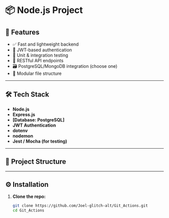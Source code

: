 # 📦 Node.js Project

## 🚀 Features

- ✅ Fast and lightweight backend
- 🔐 JWT-based authentication
- 🧪 Unit & integration testing
- 📡 RESTful API endpoints
- 🗃️ PostgreSQL/MongoDB integration (choose one)
- 📁 Modular file structure

---

## 🛠️ Tech Stack

- **Node.js**
- **Express.js**
- **[Database: PostgreSQL]**
- **JWT Authentication**
- **dotenv**
- **nodemon**
- **Jest / Mocha (for testing)**

---

## 📂 Project Structure


---

## ⚙️ Installation

1. **Clone the repo:**
   ```bash
   git clone https://github.com/Joel-glitch-alt/Git_Actions.git
   cd Git_Actions


